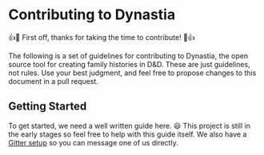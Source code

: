 # Contributing to Dynastia

:+1::tada: First off, thanks for taking the time to contribute! :tada::+1:

The following is a set of guidelines for contributing to Dynastia, the open source tool for creating family histories in D&D. These are just guidelines, not rules. Use your best judgment, and feel free to propose changes to this document in a pull request.

## Getting Started

To get started, we need a well written guide here. :smiley: This project is still in the early stages so feel free to help with this guide itself. We also have a [Gitter setup](https://gitter.im/opendnd/dynastia) so you can message one of us directly.